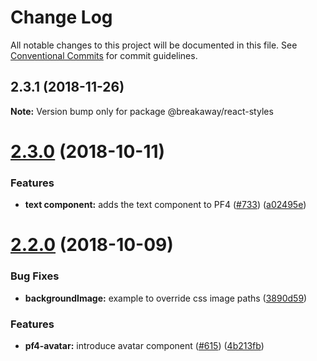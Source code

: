 # Change Log

All notable changes to this project will be documented in this file.
See [Conventional Commits](https://conventionalcommits.org) for commit guidelines.

<a name="2.3.1"></a>
## 2.3.1 (2018-11-26)




**Note:** Version bump only for package @breakaway/react-styles

<a name="2.3.0"></a>
# [2.3.0](https://github.com/patternfly/patternfly-react/compare/@breakaway/react-styles@2.2.0...@breakaway/react-styles@2.3.0) (2018-10-11)


### Features

* **text component:** adds the text component to PF4 ([#733](https://github.com/patternfly/patternfly-react/issues/733)) ([a02495e](https://github.com/patternfly/patternfly-react/commit/a02495e))




<a name="2.2.0"></a>
# [2.2.0](https://github.com/patternfly/patternfly-react/compare/@breakaway/react-styles@2.1.1...@breakaway/react-styles@2.2.0) (2018-10-09)


### Bug Fixes

* **backgroundImage:** example to override css image paths ([3890d59](https://github.com/patternfly/patternfly-react/commit/3890d59))


### Features

* **pf4-avatar:** introduce avatar component ([#615](https://github.com/patternfly/patternfly-react/issues/615)) ([4b213fb](https://github.com/patternfly/patternfly-react/commit/4b213fb))
